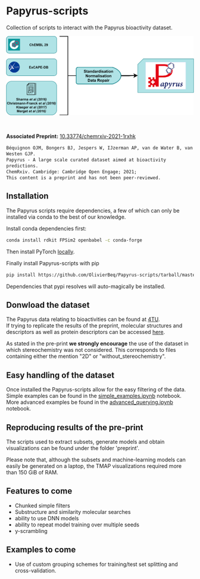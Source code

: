 # Papyrus-scripts

Collection of scripts to interact with the Papyrus bioactivity dataset.

![alt text](figures/papyrus_workflow.png?raw=true)

<br/>

**Associated Preprint:** <a href="https://doi.org/10.33774/chemrxiv-2021-1rxhk">10.33774/chemrxiv-2021-1rxhk</a>
```
Béquignon OJM, Bongers BJ, Jespers W, IJzerman AP, van de Water B, van Westen GJP.
Papyrus - A large scale curated dataset aimed at bioactivity predictions.
ChemRxiv. Cambridge: Cambridge Open Engage; 2021;
This content is a preprint and has not been peer-reviewed.
```


## Installation

The Papyrus scripts require dependencies, a few of which can only be installed via conda to the best of our knowledge. 

Install conda dependencies first:
```bash
conda install rdkit FPSim2 openbabel -c conda-forge
```

Then install PyTorch <a href="https://pytorch.org/get-started/locally/">locally</a>.

Finally install Papyrus-scripts with pip
```bash
pip install https://github.com/OlivierBeq/Papyrus-scripts/tarball/master
``` 
Dependencies that pypi resolves will auto-magically be installed.

## Donwload the dataset

The Papyrus data relating to bioactivities can be found at <a href="https://doi.org/10.4121/16896406">4TU</a>.
<br/>
If trying to replicate the results of the preprint, molecular structures and descriptors as well as  protein descriptors can be accessed <a href="https://drive.google.com/drive/folders/1Lhw5G6gu_nLzHQoGmnl02uhFsmOgEZ5a?usp=sharing">here</a>.

As stated in the pre-print **we strongly encourage** the use of the dataset in which stereochemistry was not considered.
This corresponds to files containing either the mention "2D" or "without_stereochemistry". 

## Easy handling of the dataset

Once installed the Papyrus-scripts allow for the easy filtering of the data.<br/>
Simple examples can be found in the <a href="">simple_examples.ipynb</a> notebook.<br/>
More advanced examples be found in the <a href="">advanced_querying.ipynb</a> notebook.

## Reproducing results of the pre-print

The scripts used to extract subsets, generate models and obtain visualizations can be found under the folder 'preprint'.

Please note that, although the subsets and machine-learning models can easily be generated on a laptop, the TMAP visualizations required more than 150 GiB of RAM.

## Features to come

- Chunked simple filters
- Substructure and similarity molecular searches
- ability to use DNN models
- ability to repeat model training over multiple seeds
- y-scrambling

## Examples to come

- Use of custom grouping schemes for training/test set splitting and cross-validation.
